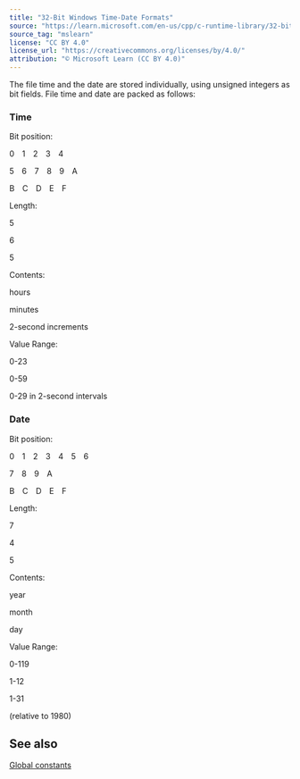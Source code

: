 ```yaml
---
title: "32-Bit Windows Time-Date Formats"
source: "https://learn.microsoft.com/en-us/cpp/c-runtime-library/32-bit-windows-time-date-formats?view=msvc-170"
source_tag: "mslearn"
license: "CC BY 4.0"
license_url: "https://creativecommons.org/licenses/by/4.0/"
attribution: "© Microsoft Learn (CC BY 4.0)"
---
```

The file time and the date are stored individually, using unsigned integers as bit fields. File time and date are packed as follows:

### Time

Bit position:

0 1 2 3 4

5 6 7 8 9 A

B C D E F

Length:

5

6

5

Contents:

hours

minutes

2-second increments

Value Range:

0-23

0-59

0-29 in 2-second intervals

### Date

Bit position:

0 1 2 3 4 5 6

7 8 9 A

B C D E F

Length:

7

4

5

Contents:

year

month

day

Value Range:

0-119

1-12

1-31

(relative to 1980)

## See also

[Global constants](https://learn.microsoft.com/en-us/cpp/c-runtime-library/global-constants?view=msvc-170)